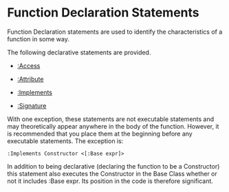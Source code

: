 # Function Declaration Statements

Function Declaration statements are used to identify the characteristics of a function in some way.

The following declarative statements are provided.

- [:Access](../../../../object-oriented-programming/class-declaration-statements/access.md)

- [:Attribute](../../../../object-oriented-programming/class-declaration-statements/attribute.md)

- [:Implements](function-declaration-statements/implements.md)

- [:Signature](function-declaration-statements/signature.md)

With one exception, these statements are not executable statements and may theoretically appear anywhere in the body of the function. However, it is recommended that you place them at the beginning before any executable statements. The exception is:
```apl
:Implements Constructor <[:Base expr]>
```

In addition to being declarative (declaring the function to be a Constructor) this statement also executes the Constructor in the Base Class whether or not it includes :Base expr. Its position in the code is therefore significant.
